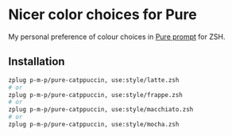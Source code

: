 # Nicer color choices for Pure

My personal preference of colour choices in [Pure prompt](https://github.com/sindresorhus/pure) for ZSH.

## Installation

```sh
zplug p-m-p/pure-catppuccin, use:style/latte.zsh
# or
zplug p-m-p/pure-catppuccin, use:style/frappe.zsh
# or
zplug p-m-p/pure-catppuccin, use:style/macchiato.zsh
# or
zplug p-m-p/pure-catppuccin, use:style/mocha.zsh
```
